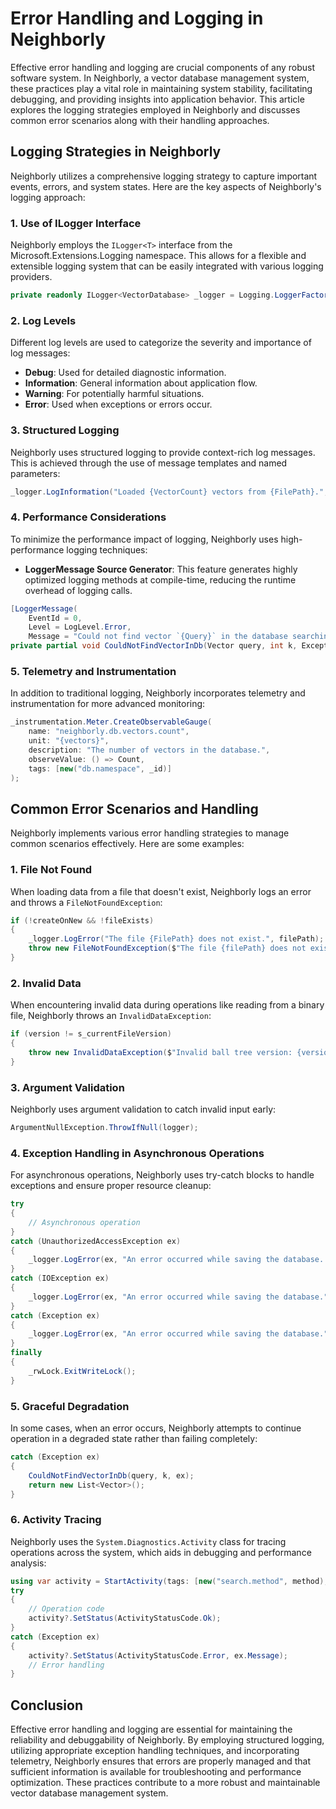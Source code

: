 # Error Handling and Logging in Neighborly

Effective error handling and logging are crucial components of any robust software system. In Neighborly, a vector database management system, these practices play a vital role in maintaining system stability, facilitating debugging, and providing insights into application behavior. This article explores the logging strategies employed in Neighborly and discusses common error scenarios along with their handling approaches.

## Logging Strategies in Neighborly

Neighborly utilizes a comprehensive logging strategy to capture important events, errors, and system states. Here are the key aspects of Neighborly's logging approach:

### 1. Use of ILogger Interface

Neighborly employs the `ILogger<T>` interface from the Microsoft.Extensions.Logging namespace. This allows for a flexible and extensible logging system that can be easily integrated with various logging providers.

```csharp
private readonly ILogger<VectorDatabase> _logger = Logging.LoggerFactory.CreateLogger<VectorDatabase>();
```

### 2. Log Levels

Different log levels are used to categorize the severity and importance of log messages:

- **Debug**: Used for detailed diagnostic information.
- **Information**: General information about application flow.
- **Warning**: For potentially harmful situations.
- **Error**: Used when exceptions or errors occur.

### 3. Structured Logging

Neighborly uses structured logging to provide context-rich log messages. This is achieved through the use of message templates and named parameters:

```csharp
_logger.LogInformation("Loaded {VectorCount} vectors from {FilePath}.", vectorCount, inputStream.Name);
```

### 4. Performance Considerations

To minimize the performance impact of logging, Neighborly uses high-performance logging techniques:

- **LoggerMessage Source Generator**: This feature generates highly optimized logging methods at compile-time, reducing the runtime overhead of logging calls.

```csharp
[LoggerMessage(
    EventId = 0,
    Level = LogLevel.Error,
    Message = "Could not find vector `{Query}` in the database searching the {k} nearest neighbor(s).")]
private partial void CouldNotFindVectorInDb(Vector query, int k, Exception ex);
```

### 5. Telemetry and Instrumentation

In addition to traditional logging, Neighborly incorporates telemetry and instrumentation for more advanced monitoring:

```csharp
_instrumentation.Meter.CreateObservableGauge(
    name: "neighborly.db.vectors.count",
    unit: "{vectors}",
    description: "The number of vectors in the database.",
    observeValue: () => Count,
    tags: [new("db.namespace", _id)]
);
```

## Common Error Scenarios and Handling

Neighborly implements various error handling strategies to manage common scenarios effectively. Here are some examples:

### 1. File Not Found

When loading data from a file that doesn't exist, Neighborly logs an error and throws a `FileNotFoundException`:

```csharp
if (!createOnNew && !fileExists)
{
    _logger.LogError("The file {FilePath} does not exist.", filePath);
    throw new FileNotFoundException($"The file {filePath} does not exist.");
}
```

### 2. Invalid Data

When encountering invalid data during operations like reading from a binary file, Neighborly throws an `InvalidDataException`:

```csharp
if (version != s_currentFileVersion)
{
    throw new InvalidDataException($"Invalid ball tree version: {version}");
}
```

### 3. Argument Validation

Neighborly uses argument validation to catch invalid input early:

```csharp
ArgumentNullException.ThrowIfNull(logger);
```

### 4. Exception Handling in Asynchronous Operations

For asynchronous operations, Neighborly uses try-catch blocks to handle exceptions and ensure proper resource cleanup:

```csharp
try
{
    // Asynchronous operation
}
catch (UnauthorizedAccessException ex)
{
    _logger.LogError(ex, "An error occurred while saving the database. Access to the path is denied.");
}
catch (IOException ex)
{
    _logger.LogError(ex, "An error occurred while saving the database.");
}
catch (Exception ex)
{
    _logger.LogError(ex, "An error occurred while saving the database.");
}
finally
{
    _rwLock.ExitWriteLock();
}
```

### 5. Graceful Degradation

In some cases, when an error occurs, Neighborly attempts to continue operation in a degraded state rather than failing completely:

```csharp
catch (Exception ex)
{
    CouldNotFindVectorInDb(query, k, ex);
    return new List<Vector>();
}
```

### 6. Activity Tracing

Neighborly uses the `System.Diagnostics.Activity` class for tracing operations across the system, which aids in debugging and performance analysis:

```csharp
using var activity = StartActivity(tags: [new("search.method", method), new("search.k", k)]);
try
{
    // Operation code
    activity?.SetStatus(ActivityStatusCode.Ok);
}
catch (Exception ex)
{
    activity?.SetStatus(ActivityStatusCode.Error, ex.Message);
    // Error handling
}
```

## Conclusion

Effective error handling and logging are essential for maintaining the reliability and debuggability of Neighborly. By employing structured logging, utilizing appropriate exception handling techniques, and incorporating telemetry, Neighborly ensures that errors are properly managed and that sufficient information is available for troubleshooting and performance optimization. These practices contribute to a more robust and maintainable vector database management system.
